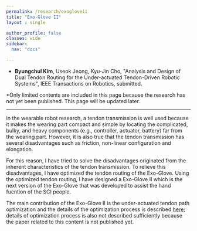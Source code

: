 ```yaml
---
permalink: /research/exogloveii
title: "Exo-Glove II"
layout : single

author_profile: false
classes: wide
sidebar:
  nav: "docs"

---
```


- **Byungchul Kim**, Useok Jeong, Kyu-Jin Cho, "Analysis and Design of Dual Tendon Routing for the Under-actuated Tendon-Driven Robotic Systems", IEEE Transactions on Robotics, submitted.


*Only limited contents are included in this page because the research has not yet been published. This page will be updated later.

---
In the wearable robot research, a tendon transmission is well used because it makes the wearing part compact and simple by locating the complicated, bulky, and heavy components (e.g., controller, actuator, battery) far from the wearing part. However, it is also true that the tendon transmission has several disadvantages such as friction, non-linear configuration and elongation. 

For this reason, I have tried to solve the disadvantages originated from the inherent characteristics of the tendon transmission. To relieve this disadvantages, I have optimized the tendon routing of the Exo-Glove. Using the optimized tendon routing, I have designed a Exo-Glove II which is the next version of the Exo-Glove that was developed to assist the hand fucntion of the SCI people. 

The main contribution of the Exo-Glove II is the under-actuated tendon path optimization and the details of the optimization process is described [here][TDUM]; details of optimization process is also not described sufficiently because the paper related to this content is not published yet.

[TDUM]: /researches/tdm